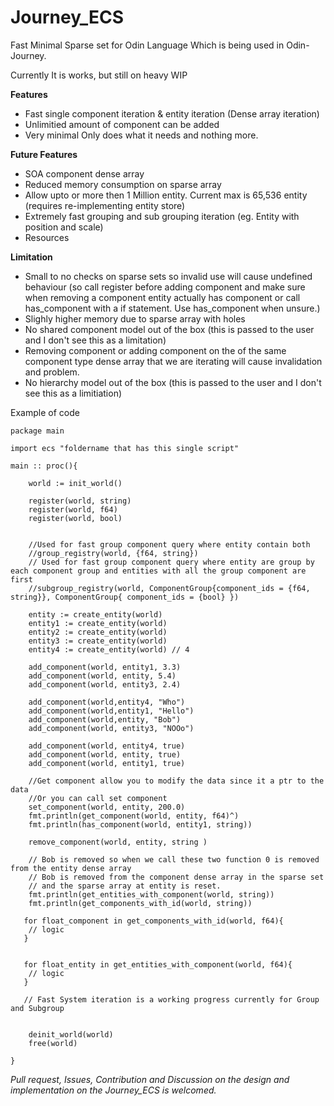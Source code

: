 # Journey_ECS
Fast Minimal Sparse set for Odin Language Which is being used in Odin-Journey.

Currently It is works, but still on heavy WIP
</br>

**Features**
- Fast single component iteration & entity iteration (Dense array iteration) 
- Unlimitied amount of component can be added
- Very minimal Only does what it needs and nothing more.

**Future Features**
- SOA component dense array
- Reduced memory consumption on sparse array
- Allow upto or more then 1 Million entity. Current max is 65,536 entity (requires re-implementing entity store)
- Extremely fast grouping and sub grouping iteration (eg. Entity with position and scale)
- Resources

**Limitation**
- Small to no checks on sparse sets so invalid use will cause undefined behaviour (so call register before adding component and make sure when removing a component entity actually has component or call has_component with a if statement. Use has_component when unsure.)
- Slighly higher memory due to sparse array with holes 
- No shared component model out of the box (this is passed to the user and I don't see this as a limitation)
- Removing component or adding component on the of the same component type dense array that we are iterating will cause invalidation and problem.
- No hierarchy model out of the box (this is passed to the user and I don't see this as a limitiation) 

Example of code 
```odin
package main

import ecs "foldername that has this single script"

main :: proc(){

    world := init_world()
 
    register(world, string)
    register(world, f64)
    register(world, bool)

    
    //Used for fast group component query where entity contain both
    //group_registry(world, {f64, string})
    // Used for fast group component query where entity are group by each component group and entities with all the group component are first
    //subgroup_registry(world, ComponentGroup{component_ids = {f64, string}}, ComponentGroup{ component_ids = {bool} })

    entity := create_entity(world)
    entity1 := create_entity(world) 
    entity2 := create_entity(world) 
    entity3 := create_entity(world) 
    entity4 := create_entity(world) // 4

    add_component(world, entity1, 3.3)
    add_component(world, entity, 5.4)
    add_component(world, entity3, 2.4)

    add_component(world,entity4, "Who")
    add_component(world,entity1, "Hello")
    add_component(world,entity, "Bob")
    add_component(world, entity3, "NOOo")
    
    add_component(world, entity4, true)
    add_component(world, entity, true)
    add_component(world, entity1, true)

    //Get component allow you to modify the data since it a ptr to the data
    //Or you can call set component
    set_component(world, entity, 200.0)
    fmt.println(get_component(world, entity, f64)^)
    fmt.println(has_component(world, entity1, string))

    remove_component(world, entity, string )

    // Bob is removed so when we call these two function 0 is removed from the entity dense array
    // Bob is removed from the component dense array in the sparse set
    // and the sparse array at entity is reset. 
    fmt.println(get_entities_with_component(world, string))
    fmt.println(get_components_with_id(world, string))

   for float_component in get_components_with_id(world, f64){
    // logic
   }


   for float_entity in get_entities_with_component(world, f64){
    // logic
   }

   // Fast System iteration is a working progress currently for Group and Subgroup
   

	deinit_world(world)
    free(world)

}

```

*Pull request, Issues, Contribution and Discussion on the design and implementation on the Journey_ECS is welcomed.*
